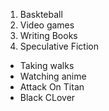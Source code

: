 1. Baskteball
2. Video games 
3. Writing Books 
1.  Speculative Fiction

* Taking walks 
* Watching anime
*  Attack On Titan 
*  Black CLover
